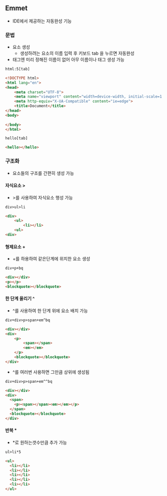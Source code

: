 ## Emmet
- IDE에서 제공하는 자동완성 기능

### 문법
- 요소 생성
  - 생성하려는 요소의 이름 입력 후 키보드 tab 을 누르면 자동완성
- 태그엔 미리 정해진 이름이 없어 아무 이름이나 태그 생성 가능
```html
html:5[tab]
```
```html
<!DOCTYPE html>
<html lang="en">
<head>
    <meta charset="UTF-8">
    <meta name="viewport" content="width=device-width, initial-scale=1.0">
    <meta http-equiv="X-UA-Compatible" content="ie=edge">
    <title>Document</title>
</head>
<body>
    
</body>
</html>
```

```html
hello[tab]
```
```html
<hello></hello>
```

### 구조화
- 요소들의 구조를 간편히 생성 가능
#### 자식요소 >
- \>를 사용하여 자식요소 행성 가능
```html
div>ul>li
```
```html
<div>
    <ul>
        <li></li>
    <ul>
<div>
```

#### 형제요소 +
- +를 하용하여 같은단계에 위치한 요소 생성
```html
div+p+bq
```
```html
<div></div>
<p></p>
<blockquote></blockquote>
```

#### 한 단계 올리기 ^
- ^를 사용하여 한 단계 위에 요소 배치 가능
```html
div+div>p>span+em^bq
```
```html
<div></div>
<div>
    <p>
        <span></span>
        <em></em>
    </p>
    <blockquote></blockquote>
</div>
```
- ^를 여러번 사용하면 그만큼 상위에 생성됨
```html
div+div>p>span+em^^bq
```
```html
<div></div>
<div>
  <span>
    <p><span></span><em></em></p>
  </span>
  <blockquote></blockquote>
</div>
```

#### 반복 *
- *로 원하는갯수만큼 추가 가능
```html
ul>li*5
```
```html
<ul>
  <li></li>
  <li></li>
  <li></li>
  <li></li>
  <li></li>
</ul>
```